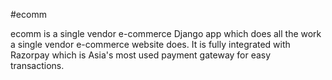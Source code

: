 #ecomm

ecomm is a single vendor e-commerce Django app which does all the work a single vendor e-commerce website does. It is fully integrated with Razorpay which is Asia's most used payment gateway for easy transactions.
